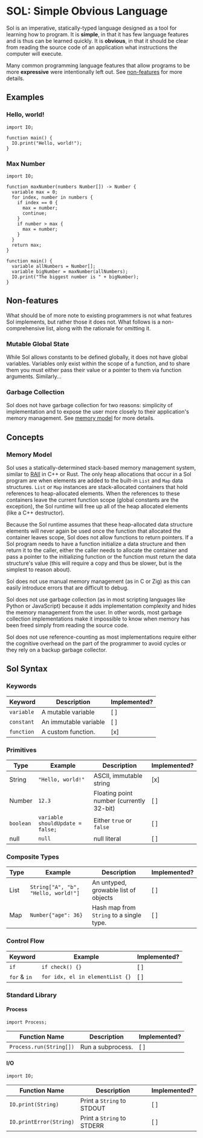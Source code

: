 # SOL: Simple Obvious Language

Sol is an imperative, statically-typed language designed as a tool for learning
how to program. It is **simple**, in that it has few language features and is
thus can be learned quickly. It is **obvious**, in that it should be clear from
reading the source code of an application what instructions the computer will
execute.

Many common programming language features that allow programs to be more
**expressive** were intentionally left out. See [non-features](#non-features)
for more details.

## Examples

### Hello, world!

```
import IO;

function main() {
  IO.print("Hello, world!");
}
```

### Max Number

```
import IO;

function maxNumber(numbers Number[]) -> Number {
  variable max = 0;
  for index, number in numbers {
    if index == 0 {
      max = number;
      continue;
    }
    if number > max {
      max = number;
    }
  }
  return max;
}

function main() {
  variable allNumbers = Number[];
  variable bigNumber = maxNumber(allNumbers);
  IO.print("The biggest number is " + bigNumber);
}
```

## Non-features

What should be of more note to existing programmers is not what features Sol
implements, but rather those it does not. What follows is a non-comprehensive
list, along with the rationale for omitting it.

### Mutable Global State

While Sol allows constants to be defined globally, it does not have global
variables. Variables only exist within the scope of a function, and to share
them you must either pass their value or a pointer to them via function
arguments. Similarly...

### Garbage Collection

Sol does not have garbage collection for two reasons: simplicity of
implementation and to expose the user more closely to their application's memory
management. See [memory model](#memory-model) for more details.

## Concepts

### Memory Model

Sol uses a statically-determined stack-based memory management system, similar
to [RAII](https://en.wikipedia.org/wiki/Resource_acquisition_is_initialization)
in C++ or Rust. The only heap allocations that occur in a Sol program are when
elements are added to the built-in `List` and `Map` data structures. `List` or
`Map` instances are stack-allocated containers that hold references to
heap-allocated elements. When the references to these containers leave the
current function scope (global constants are the exception), the Sol runtime
will free up all of the heap allocated elements (like a C++ destructor).

Because the Sol runtime assumes that these heap-allocated data structure
elements will never again be used once the function that allocated the container
leaves scope, Sol does not allow functions to return pointers. If a Sol program
needs to have a function initialize a data structure and then return it to the
caller, either the caller needs to allocate the container and pass a pointer to
the initializing function or the function must return the data structure's value
(this will require a copy and thus be slower, but is the simplest to reason
about).

Sol does not use manual memory management (as in C or Zig) as this can easily
introduce errors that are difficult to debug.

Sol does not use garbage collection (as in most scripting languages like Python
or JavaScript) because it adds implementation complexity and hides the memory
management from the user. In other words, most garbage collection
implementations make it impossible to know when memory has been freed simply
from reading the source code.

Sol does not use reference-counting as most implementations require either the
cognitive overhead on the part of the programmer to avoid cycles or they rely on
a backup garbage collector.

## Sol Syntax

### Keywords

Keyword | Description | Implemented?
--- | --- | ---
`variable` | A mutable variable | [ ]
`constant` | An immutable variable | [ ]
`function` | A custom function. | [x]

### Primitives

Type | Example | Description | Implemented?
--- | --- | --- | ---
String | `"Hello, world!"` | ASCII, immutable string | [x]
Number | `12.3` | Floating point number (currently 32-bit) | [ ]
`boolean` | `variable shouldUpdate = false;` | Either `true` or `false` | [ ]
null | `null` | null literal | [ ]

### Composite Types

Type | Example | Description | Implemented?
--- | --- | --- | ---
List | `String["A", "b", "Hello, world!"]` | An untyped, growable list of objects | [ ]
Map | `Number{"age": 36}` | Hash map from `String` to a single type. | [ ]

### Control Flow

Keyword | Example | Implemented?
--- | --- | ---
`if` | `if check() {}` | [ ]
`for` & `in` | `for idx, el in elementList {}` | [ ]

### Standard Library

#### Process

```
import Process;
```

Function Name | Description | Implemented?
--- | --- | ---
`Process.run(String[])` | Run a subprocess. | [ ]

#### I/O

```
import IO;
```

Function Name | Description | Implemented?
--- | --- | ---
`IO.print(String)` | Print a `String` to STDOUT | [ ]
`IO.printError(String)` | Print a `String` to STDERR | [ ]
